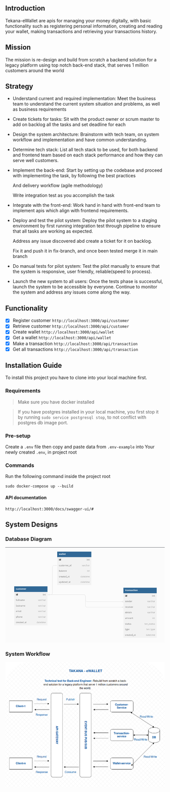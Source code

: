 ## Introduction

Tekana-eWallet are apis for managing your money digitally, with basic functionality such as registering personal information, creating and reading your wallet, making transactions and retrieving your transactions history.

## Mission

The mission is re-design and build from scratch a backend solution for a legacy platform using top notch back-end stack, that serves 1 million customers around the world

## Strategy

- Understand current and required implementation:
  Meet the business team to understand the current system situation and problems, as well as business requirements

- Create tickets for tasks:
  Sit with the product owner or scrum master to add on backlog all the tasks and set deadline for each

- Design the system architecture:
  Brainstorm with tech team, on system workflow and implementation and have common understanding.

- Determine tech stack:
  List all tech stack to be used, for both backend and frontend team based on each stack performance and how they can serve well customers.

- Implement the back-end:
  Start by setting up the codebase and proceed with implementing the task, by following the best practices

  And delivery workflow (agile methodology)

  Write integration test as you accomplish the task

- Integrate with the front-end:
  Work hand in hand with front-end team to implement apis which align with frontend requirements.

- Deploy and test the pilot system:
  Deploy the pilot system to a staging environment by first running integration test through pipeline to ensure that all tasks are working as expected.

  Address any issue discovered abd create a ticket for it on backlog.

  Fix it and push it in fix-branch, and once been tested merge it in main branch

- Do manual tests for pilot system:
  Test the pilot manually to ensure that the system is responsive, user friendly, reliable(speed to process).

- Launch the new system to all users:
  Once the tests phase is successful, launch the system to be accessible by everyone.
  Continue to monitor the system and address any issues come along the way.

## Functionality

- [x] Register customer `http://localhost:3000/api/customer`
- [x] Retrieve customer `http://localhost:3000/api/customer`
- [x] Create wallet `http://localhost:3000/api/wallet`
- [x] Get a wallet `http://localhost:3000/api/wallet`
- [x] Make a transaction `http://localhost:3000/api/transaction`
- [x] Get all transactions `http://localhost:3000/api/transaction`

## Installation Guide

To install this project you have to clone into your local machine first.

### Requirements

> Make sure you have docker installed

> If you have postgres installed in your local machine, you first stop it by running `sudo service postgresql stop`, to not conflict with postgres db image port.

### Pre-setup

Create a `.env` file then copy and paste data from `.env-example` into Your newly created `.env`, in project root

### Commands

Run the following command inside the project root

```
sudo docker-compose up --build
```

#### API documentation

```
http://localhost:3000/docs/swagger-ui/#
```

## System Designs

### Database Diagram

![image info](/system-design/erd.png)

### System Workflow

![image info](/system-design/system-architecture.png)
